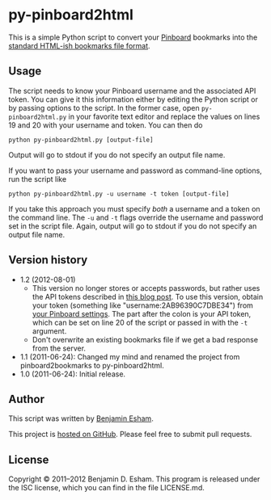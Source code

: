 # py-pinboard2html

This is a simple Python script to convert your [Pinboard](http://pinboard.in) bookmarks into the [standard HTML-ish bookmarks file format](http://msdn.microsoft.com/en-us/library/aa753582%28v=vs.85%29.aspx).

## Usage

The script needs to know your Pinboard username and the associated API token. You can give it this information either by editing the Python script or by passing options to the script. In the former case, open `py-pinboard2html.py` in your favorite text editor and replace the values on lines 19 and 20 with your username and token.  You can then do

    python py-pinboard2html.py [output-file]

Output will go to stdout if you do not specify an output file name.

If you want to pass your username and password as command-line options, run the script like

    python py-pinboard2html.py -u username -t token [output-file]

If you take this approach you must specify *both* a username and a token on the command line. The `-u` and `-t` flags override the username and password set in the script file. Again, output will go to stdout if you do not specify an output file name.

## Version history

* 1.2 (2012-08-01)
	- This version no longer stores or accepts passwords, but rather uses the API tokens described in [this blog post](http://blog.pinboard.in/2012/07/api_authentication_tokens/). To use this version, obtain your token (something like "username:2AB96390C7DBE34") from [your Pinboard settings](http://pinboard.in/settings/password). The part after the colon is your API token, which can be set on line 20 of the script or passed in with the `-t` argument.
    - Don't overwrite an existing bookmarks file if we get a bad response from the server.
* 1.1 (2011-06-24): Changed my mind and renamed the project from pinboard2bookmarks to py-pinboard2html.
* 1.0 (2011-06-24): Initial release.

## Author

This script was written by [Benjamin Esham](https://esham.io).

This project is [hosted on GitHub](https://github.com/bdesham/py-pinboard2html). Please feel free to submit pull requests.

## License

Copyright © 2011–2012 Benjamin D. Esham. This program is released under the ISC license, which you can find in the file LICENSE.md.
